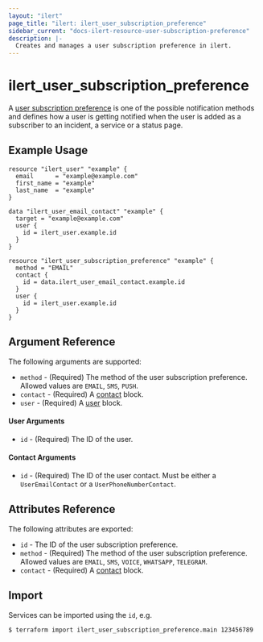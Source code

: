 ```yaml
---
layout: "ilert"
page_title: "ilert: ilert_user_subscription_preference"
sidebar_current: "docs-ilert-resource-user-subscription-preference"
description: |-
  Creates and manages a user subscription preference in ilert.
---
```


# ilert_user_subscription_preference

A [user subscription preference](https://api.ilert.com/api-docs/#tag/Notification-Preferences) is one of the possible notification methods and defines how a user is getting notified when the user is added as a subscriber to an incident, a service or a status page.

## Example Usage

```hcl
resource "ilert_user" "example" {
  email      = "example@example.com"
  first_name = "example"
  last_name  = "example"
}

data "ilert_user_email_contact" "example" {
  target = "example@example.com"
  user {
    id = ilert_user.example.id
  }
}

resource "ilert_user_subscription_preference" "example" {
  method = "EMAIL"
  contact {
    id = data.ilert_user_email_contact.example.id
  }
  user {
    id = ilert_user.example.id
  }
}
```

## Argument Reference

The following arguments are supported:

- `method` - (Required) The method of the user subscription preference. Allowed values are `EMAIL`, `SMS`, `PUSH`.
- `contact` - (Required) A [contact](#contact-arguments) block.
- `user` - (Required) A [user](#user-arguments) block.

#### User Arguments

- `id` - (Required) The ID of the user.

#### Contact Arguments

- `id` - (Required) The ID of the user contact. Must be either a `UserEmailContact` or a `UserPhoneNumberContact`.

## Attributes Reference

The following attributes are exported:

- `id` - The ID of the user subscription preference.
- `method` - (Required) The method of the user subscription preference. Allowed values are `EMAIL`, `SMS`, `VOICE`, `WHATSAPP`, `TELEGRAM`.
- `contact` - (Required) A [contact](#contact-arguments) block.

## Import

Services can be imported using the `id`, e.g.

```sh
$ terraform import ilert_user_subscription_preference.main 123456789
```
